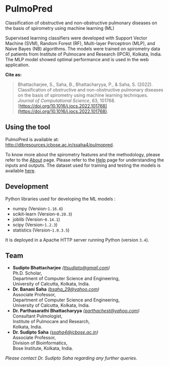 # PulmoPred
Classification of obstructive and non-obstructive pulmonary diseases on the basis of spirometry using 
machine learning (ML)

 Supervised learning classifiers were developed with Support Vector Machine (SVM), Random Forest (RF), 
 Multi-layer Perceptron (MLP), and Naive Bayes (NB) algorithms. The models were trained on spirometry data 
 of patients from Institute of Pulmocare and Research (IPCR), Kolkata, India. The MLP model showed optimal
 performance and is used in the web application.
 
 **Cite as:** 

>Bhattacharjee, S., Saha, B., Bhattacharyya, P., & Saha, S. (2022). Classification of obstructive and 
non-obstructive pulmonary diseases on the basis of spirometry using machine learning techniques. *Journal 
of Computational Science*, 63, 101768.
[https://doi.org/10.1016/j.jocs.2022.101768](https://doi.org/10.1016/j.jocs.2022.101768).

## Using the tool
PulmoPred is available at: http://dibresources.jcbose.ac.in/ssaha4/pulmopred.

To know more about the spirometry features and the methodology, please refer to the 
[About](http://dibresources.jcbose.ac.in/ssaha4/pulmopred/about.html) page. Please refer to the 
[Help](http://dibresources.jcbose.ac.in/ssaha4/pulmopred/help.html) page for understanding the 
inputs and outputs. The dataset used for training and testing the models is available 
[here](http://dibresources.jcbose.ac.in/ssaha4/pulmopred/datasets.php?type=train).

## Development
Python libraries used for developing the ML models :

* numpy (Version-`1.16.6`)
* scikit-learn (Version-`0.20.3`)
* joblib (Version-`0.14.1`)
* scipy (Version-`1.2.3`)
* statistics (Version-`1.0.3.5`)

It is deployed in a Apache HTTP server running Python (version `3.4`).

## Team
* **Sudipto Bhattacharjee** *([ttsudipto@gmail.com](mailto:ttsudipto@gmail.com))*<br/>
  Ph.D. Scholar,<br/>
  Department of Computer Science and Engineering,<br/>
  University of Calcutta, Kolkata, India.<br/>
* **Dr. Banani Saha** *([bsaha_29@yahoo.com](mailto:bsaha_29@yahoo.com))*<br/>
  Associate Professor,<br/>
  Department of Computer Science and Engineering,<br/>
  University of Calcutta, Kolkata, India.
* **Dr. Parthasarathi Bhattacharyya** *([parthachest@yahoo.com](mailto:parthachest@yahoo.com))*<br/>
  Consultant Pulmologist,<br/>
  Institute of Pulmocare and Research,<br/>
  Kolkata, India.
* **Dr. Sudipto Saha** *([ssaha4@jcbose.ac.in](mailto:ssaha4@jcbose.ac.in))*<br/>
  Associate Professor,<br/>
  Division of Bioinformatics,<br/>
  Bose Institute, Kolkata, India.
  
*Please contact Dr. Sudipto Saha regarding any further queries.*
